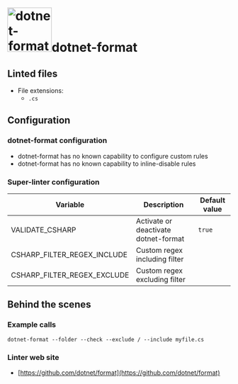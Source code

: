 <!-- markdownlint-disable MD033 MD041 -->
<!-- Generated by .automation/build.py, please do not update manually -->
# <a href="https://github.com/dotnet/format" target="blank" title="Visit linter Web Site"><img src="https://user-images.githubusercontent.com/9797472/61659851-6bbdc880-ac7d-11e9-95f7-d30c7de1a18a.png" alt="dotnet-format" height="100px"></a>dotnet-format

## Linted files

- File extensions:
  - `.cs`

## Configuration

### dotnet-format configuration

- dotnet-format has no known capability to configure custom rules
- dotnet-format has no known capability to inline-disable rules

### Super-linter configuration

| Variable | Description | Default value |
| ----------------- | -------------- | -------------- |
| VALIDATE_CSHARP | Activate or deactivate dotnet-format | `true` |
| CSHARP_FILTER_REGEX_INCLUDE | Custom regex including filter |  |
| CSHARP_FILTER_REGEX_EXCLUDE | Custom regex excluding filter |  |

## Behind the scenes

### Example calls

```shell
dotnet-format --folder --check --exclude / --include myfile.cs
```

### Linter web site
- [https://github.com/dotnet/format](https://github.com/dotnet/format)

